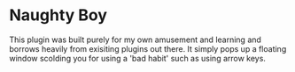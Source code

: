# Naughty Boy

This plugin was built purely for my own amusement and learning and borrows heavily 
from exisiting plugins out there. It simply pops up a floating window scolding you
for using a 'bad habit' such as using arrow keys.


